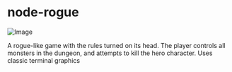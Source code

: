 node-rogue
==========

![Image](../master/screenshot.png?raw=true)

A rogue-like game with the rules turned on its head. The player controls all monsters in the dungeon, and attempts to kill the hero character. Uses classic terminal graphics
